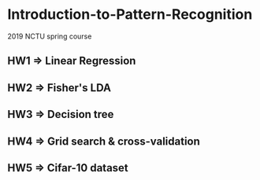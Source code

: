 # Introduction-to-Pattern-Recognition
2019 NCTU spring course

## HW1 => Linear Regression

## HW2 => Fisher's LDA

## HW3 => Decision tree

## HW4 => Grid search & cross-validation

## HW5 => Cifar-10 dataset
